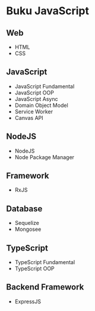 # Buku JavaScript

## Web
- HTML
- CSS

## JavaScript
- JavaScript Fundamental
- JavaScript OOP
- JavaScript Async
- Domain Object Model
- Service Worker
- Canvas API

## NodeJS
- NodeJS
- Node Package Manager

## Framework
- RxJS

## Database
- Sequelize
- Mongosee

## TypeScript
- TypeScript Fundamental
- TypeScript OOP

## Backend Framework
- ExpressJS

